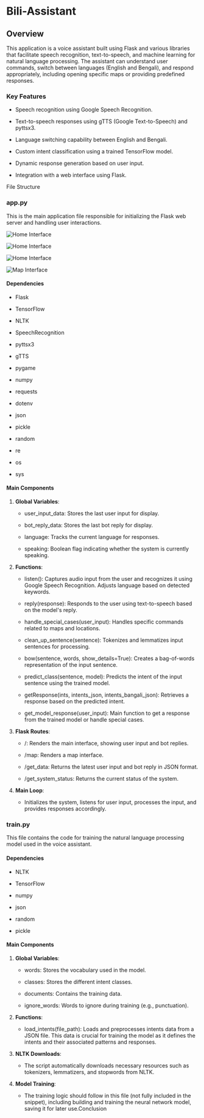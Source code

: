 ﻿# Bili-Assistant

Overview
--------

This application is a voice assistant built using Flask and various libraries that facilitate speech recognition, text-to-speech, and machine learning for natural language processing. The assistant can understand user commands, switch between languages (English and Bengali), and respond appropriately, including opening specific maps or providing predefined responses.

### Key Features

*   Speech recognition using Google Speech Recognition.
    
*   Text-to-speech responses using gTTS (Google Text-to-Speech) and pyttsx3.
    
*   Language switching capability between English and Bengali.
    
*   Custom intent classification using a trained TensorFlow model.
    
*   Dynamic response generation based on user input.
    
*   Integration with a web interface using Flask.
    

File Structure

### app.py

This is the main application file responsible for initializing the Flask web server and handling user interactions.

![Home Interface](https://github.com/Nakib00/Bili_Assistant/blob/main/assets/home.png?raw=true)

![Home Interface](https://github.com/Nakib00/Bili_Assistant/blob/main/assets/Processing.png?raw=true)

![Home Interface](https://github.com/Nakib00/Bili_Assistant/blob/main/assets/reply.png?raw=true)

![Map Interface](https://github.com/Nakib00/Bili_Assistant/blob/main/assets/map.png?raw=true)


#### Dependencies

*   Flask
    
*   TensorFlow
    
*   NLTK
    
*   SpeechRecognition
    
*   pyttsx3
    
*   gTTS
    
*   pygame
    
*   numpy
    
*   requests
    
*   dotenv
    
*   json
    
*   pickle
    
*   random
    
*   re
    
*   os
    
*   sys
    

#### Main Components

1.  **Global Variables**:
    
    *   user\_input\_data: Stores the last user input for display.
        
    *   bot\_reply\_data: Stores the last bot reply for display.
        
    *   language: Tracks the current language for responses.
        
    *   speaking: Boolean flag indicating whether the system is currently speaking.
        
2.  **Functions**:
    
    *   listen(): Captures audio input from the user and recognizes it using Google Speech Recognition. Adjusts language based on detected keywords.
        
    *   reply(response): Responds to the user using text-to-speech based on the model's reply.
        
    *   handle\_special\_cases(user\_input): Handles specific commands related to maps and locations.
        
    *   clean\_up\_sentence(sentence): Tokenizes and lemmatizes input sentences for processing.
        
    *   bow(sentence, words, show\_details=True): Creates a bag-of-words representation of the input sentence.
        
    *   predict\_class(sentence, model): Predicts the intent of the input sentence using the trained model.
        
    *   getResponse(ints, intents\_json, intents\_bangali\_json): Retrieves a response based on the predicted intent.
        
    *   get\_model\_response(user\_input): Main function to get a response from the trained model or handle special cases.
        
3.  **Flask Routes**:
    
    *   /: Renders the main interface, showing user input and bot replies.
        
    *   /map: Renders a map interface.
        
    *   /get\_data: Returns the latest user input and bot reply in JSON format.
        
    *   /get\_system\_status: Returns the current status of the system.
        
4.  **Main Loop**:
    
    *   Initializes the system, listens for user input, processes the input, and provides responses accordingly.
        


### train.py

This file contains the code for training the natural language processing model used in the voice assistant.

#### Dependencies

*   NLTK
    
*   TensorFlow
    
*   numpy
    
*   json
    
*   random
    
*   pickle
    

#### Main Components

1.  **Global Variables**:
    
    *   words: Stores the vocabulary used in the model.
        
    *   classes: Stores the different intent classes.
        
    *   documents: Contains the training data.
        
    *   ignore\_words: Words to ignore during training (e.g., punctuation).
        
2.  **Functions**:
    
    *   load\_intents(file\_path): Loads and preprocesses intents data from a JSON file. This data is crucial for training the model as it defines the intents and their associated patterns and responses.
        
3.  **NLTK Downloads**:
    
    *   The script automatically downloads necessary resources such as tokenizers, lemmatizers, and stopwords from NLTK.
        
4.  **Model Training**:
    
    *   The training logic should follow in this file (not fully included in the snippet), including building and training the neural network model, saving it for later use.Conclusion
        

